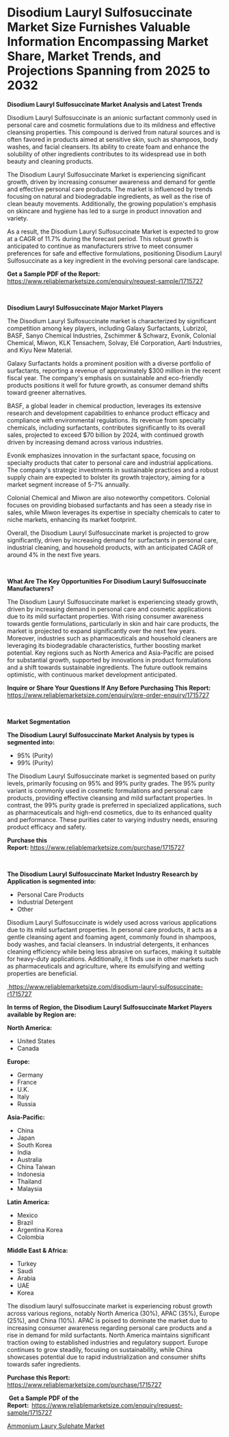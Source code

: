 <p><h1>Disodium Lauryl Sulfosuccinate Market Size Furnishes Valuable Information Encompassing Market Share, Market Trends, and Projections Spanning from 2025 to 2032</h1></p><p><strong>Disodium Lauryl Sulfosuccinate Market Analysis and Latest Trends</strong></p>
<p><p>Disodium Lauryl Sulfosuccinate is an anionic surfactant commonly used in personal care and cosmetic formulations due to its mildness and effective cleansing properties. This compound is derived from natural sources and is often favored in products aimed at sensitive skin, such as shampoos, body washes, and facial cleansers. Its ability to create foam and enhance the solubility of other ingredients contributes to its widespread use in both beauty and cleaning products.</p><p>The Disodium Lauryl Sulfosuccinate Market is experiencing significant growth, driven by increasing consumer awareness and demand for gentle and effective personal care products. The market is influenced by trends focusing on natural and biodegradable ingredients, as well as the rise of clean beauty movements. Additionally, the growing population's emphasis on skincare and hygiene has led to a surge in product innovation and variety.</p><p>As a result, the Disodium Lauryl Sulfosuccinate Market is expected to grow at a CAGR of 11.7% during the forecast period. This robust growth is anticipated to continue as manufacturers strive to meet consumer preferences for safe and effective formulations, positioning Disodium Lauryl Sulfosuccinate as a key ingredient in the evolving personal care landscape.</p></p>
<p><strong>Get a Sample PDF of the Report:&nbsp;</strong> <a href="https://www.reliablemarketsize.com/enquiry/request-sample/1715727?utm_campaign=1911&utm_medium=2&utm_source=Github&utm_content=ia&utm_term=12012025&utm_id=disodium-lauryl-sulfosuccinate">https://www.reliablemarketsize.com/enquiry/request-sample/1715727</a></p>
<p>&nbsp;</p>
<p><strong>Disodium Lauryl Sulfosuccinate Major Market Players</strong></p>
<p><p>The Disodium Lauryl Sulfosuccinate market is characterized by significant competition among key players, including Galaxy Surfactants, Lubrizol, BASF, Sanyo Chemical Industries, Zschimmer & Schwarz, Evonik, Colonial Chemical, Miwon, KLK Tensachem, Solvay, Elé Corporation, Aarti Industries, and Kiyu New Material. </p><p>Galaxy Surfactants holds a prominent position with a diverse portfolio of surfactants, reporting a revenue of approximately $300 million in the recent fiscal year. The company's emphasis on sustainable and eco-friendly products positions it well for future growth, as consumer demand shifts toward greener alternatives.</p><p>BASF, a global leader in chemical production, leverages its extensive research and development capabilities to enhance product efficacy and compliance with environmental regulations. Its revenue from specialty chemicals, including surfactants, contributes significantly to its overall sales, projected to exceed $70 billion by 2024, with continued growth driven by increasing demand across various industries.</p><p>Evonik emphasizes innovation in the surfactant space, focusing on specialty products that cater to personal care and industrial applications. The company's strategic investments in sustainable practices and a robust supply chain are expected to bolster its growth trajectory, aiming for a market segment increase of 5-7% annually.</p><p>Colonial Chemical and Miwon are also noteworthy competitors. Colonial focuses on providing biobased surfactants and has seen a steady rise in sales, while Miwon leverages its expertise in specialty chemicals to cater to niche markets, enhancing its market footprint.</p><p>Overall, the Disodium Lauryl Sulfosuccinate market is projected to grow significantly, driven by increasing demand for surfactants in personal care, industrial cleaning, and household products, with an anticipated CAGR of around 4% in the next five years.</p></p>
<p>&nbsp;</p>
<p><strong>What Are The Key Opportunities For Disodium Lauryl Sulfosuccinate Manufacturers?</strong></p>
<p><p>The Disodium Lauryl Sulfosuccinate market is experiencing steady growth, driven by increasing demand in personal care and cosmetic applications due to its mild surfactant properties. With rising consumer awareness towards gentle formulations, particularly in skin and hair care products, the market is projected to expand significantly over the next few years. Moreover, industries such as pharmaceuticals and household cleaners are leveraging its biodegradable characteristics, further boosting market potential. Key regions such as North America and Asia-Pacific are poised for substantial growth, supported by innovations in product formulations and a shift towards sustainable ingredients. The future outlook remains optimistic, with continuous market development anticipated.</p></p>
<p><strong>Inquire or Share Your Questions If Any Before Purchasing This Report:</strong> <a href="https://www.reliablemarketsize.com/enquiry/pre-order-enquiry/1715727?utm_campaign=1911&utm_medium=2&utm_source=Github&utm_content=ia&utm_term=12012025&utm_id=disodium-lauryl-sulfosuccinate">https://www.reliablemarketsize.com/enquiry/pre-order-enquiry/1715727</a></p>
<p>&nbsp;</p>
<p><strong>Market Segmentation</strong></p>
<p><strong>The Disodium Lauryl Sulfosuccinate Market Analysis by types is segmented into:</strong></p>
<p><ul><li>95% (Purity)</li><li>99% (Purity)</li></ul></p>
<p><p>The Disodium Lauryl Sulfosuccinate market is segmented based on purity levels, primarily focusing on 95% and 99% purity grades. The 95% purity variant is commonly used in cosmetic formulations and personal care products, providing effective cleansing and mild surfactant properties. In contrast, the 99% purity grade is preferred in specialized applications, such as pharmaceuticals and high-end cosmetics, due to its enhanced quality and performance. These purities cater to varying industry needs, ensuring product efficacy and safety.</p></p>
<p><strong>Purchase this Report:&nbsp;</strong><a href="https://www.reliablemarketsize.com/purchase/1715727?utm_campaign=1911&utm_medium=2&utm_source=Github&utm_content=ia&utm_term=12012025&utm_id=disodium-lauryl-sulfosuccinate">https://www.reliablemarketsize.com/purchase/1715727</a></p>
<p>&nbsp;</p>
<p><strong>The Disodium Lauryl Sulfosuccinate Market Industry Research by Application is segmented into:</strong></p>
<p><ul><li>Personal Care Products</li><li>Industrial Detergent</li><li>Other</li></ul></p>
<p><p>Disodium Lauryl Sulfosuccinate is widely used across various applications due to its mild surfactant properties. In personal care products, it acts as a gentle cleansing agent and foaming agent, commonly found in shampoos, body washes, and facial cleansers. In industrial detergents, it enhances cleaning efficiency while being less abrasive on surfaces, making it suitable for heavy-duty applications. Additionally, it finds use in other markets such as pharmaceuticals and agriculture, where its emulsifying and wetting properties are beneficial.</p></p>
<p><a href="https://www.reliablemarketsize.com/disodium-lauryl-sulfosuccinate-r1715727?utm_campaign=1911&utm_medium=2&utm_source=Github&utm_content=ia&utm_term=12012025&utm_id=disodium-lauryl-sulfosuccinate">&nbsp;https://www.reliablemarketsize.com/disodium-lauryl-sulfosuccinate-r1715727</a></p>
<p><strong>In terms of Region, the Disodium Lauryl Sulfosuccinate Market Players available by Region are:</strong></p>
<p>
    <p> <strong> North America: </strong>
        <ul>
            <li>United States</li>
            <li>Canada</li>
        </ul>
        </p> 
    <p> <strong> Europe: </strong>
        <ul>
            <li>Germany</li>
            <li>France</li>
            <li>U.K.</li>
            <li>Italy</li>
            <li>Russia</li>
        </ul>
        </p> 
    <p> <strong> Asia-Pacific: </strong>
        <ul>
            <li>China</li>
            <li>Japan</li>
            <li>South Korea</li>
            <li>India</li>
            <li>Australia</li>
            <li>China Taiwan</li>
            <li>Indonesia</li>
            <li>Thailand</li>
            <li>Malaysia</li>
        </ul>
        </p> 
    <p> <strong> Latin America: </strong>
        <ul>
            <li>Mexico</li>
            <li>Brazil</li>
            <li>Argentina Korea</li>
            <li>Colombia</li>
        </ul>
        </p> 
    <p> <strong> Middle East & Africa: </strong>
        <ul>
            <li>Turkey</li>
            <li>Saudi</li>
            <li>Arabia</li>
            <li>UAE</li>
            <li>Korea</li>
        </ul>
    </p>
    </p>
<p><p>The disodium lauryl sulfosuccinate market is experiencing robust growth across various regions, notably North America (30%), APAC (35%), Europe (25%), and China (10%). APAC is poised to dominate the market due to increasing consumer awareness regarding personal care products and a rise in demand for mild surfactants. North America maintains significant traction owing to established industries and regulatory support. Europe continues to grow steadily, focusing on sustainability, while China showcases potential due to rapid industrialization and consumer shifts towards safer ingredients.</p></p>
<p><strong>Purchase this Report: </strong><a href="https://www.reliablemarketsize.com/purchase/1715727?utm_campaign=1911&utm_medium=2&utm_source=Github&utm_content=ia&utm_term=12012025&utm_id=disodium-lauryl-sulfosuccinate">https://www.reliablemarketsize.com/purchase/1715727</a></p>
<p>&nbsp;<strong>Get a Sample PDF of the Report:&nbsp;&nbsp;</strong><a href="https://www.reliablemarketsize.com/enquiry/request-sample/1715727?utm_campaign=1911&utm_medium=2&utm_source=Github&utm_content=ia&utm_term=12012025&utm_id=disodium-lauryl-sulfosuccinate">https://www.reliablemarketsize.com/enquiry/request-sample/1715727</a></p>
<p><strong></strong></p>
<p><p><a href="https://github.com/gulaimolin/Market-Research-Report-List-7/blob/main/ammonium-laury-sulphate-market.md?utm_campaign=1911&utm_medium=2&utm_source=Github&utm_content=ia&utm_term=12012025&utm_id=disodium-lauryl-sulfosuccinate">Ammonium Laury Sulphate Market</a></p></p>